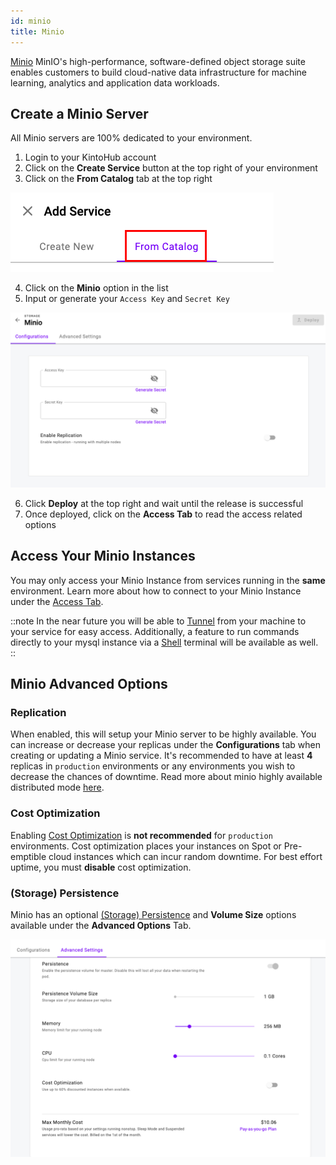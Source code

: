 ```yaml
---
id: minio
title: Minio
---
```


[Minio](https://min.io/) MinIO's high-performance, software-defined object storage suite enables customers to build cloud-native data infrastructure for machine learning, analytics and application data workloads.

## Create a Minio Server

All Minio servers are 100% dedicated to your environment.

1. Login to your KintoHub account
2. Click on the **Create Service** button at the top right of your environment
3. Click on the **From Catalog** tab at the top right

![Catalog Tab](/img/catalogs/catalog-tab.png)

4. Click on the **Minio** option in the list
5. Input or generate your `Access Key` and `Secret Key`

![Minio](/img/catalogs/minio.png)

6. Click **Deploy** at the top right and wait until the release is successful
7. Once deployed, click on the **Access Tab** to read the access related options

## Access Your Minio Instances

You may only access your Minio Instance from services running in the **same** environment.
Learn more about how to connect to your Minio Instance under the [Access Tab](../anatomy/anatomy-access.md#minio).

::note
In the near future you will be able to [Tunnel](https://feedback.kintohub.com/feature-requests/p/port-forwarding-for-debugging) from your machine to your service for easy access.
Additionally, a feature to run commands directly to your mysql instance via a [Shell](https://feedback.kintohub.com/feature-requests/p/shell-access) terminal will be available as well.
::

## Minio Advanced Options

### Replication

When enabled, this will setup your Minio server to be highly available.
You can increase or decrease your replicas under the **Configurations** tab when creating or updating a Minio service.
It's recommended to have at least **4** replicas in `production` environments or any environments you wish to decrease the chances of downtime. 
Read more about minio highly available distributed mode [here](https://docs.min.io/docs/distributed-minio-quickstart-guide.html).

### Cost Optimization

Enabling [Cost Optimization](../anatomy/anatomy-advanced.md#cost-optimization) is **not recommended** for `production` environments.
Cost optimization places your instances on Spot or Pre-emptible cloud instances which can incur random downtime.
For best effort uptime, you must **disable** cost optimization.

### (Storage) Persistence

Minio has an optional [(Storage) Persistence](../anatomy/anatomy-advanced.md#storage-persistence) and **Volume Size** options available under the **Advanced Options** Tab.

![Minio Advanced](/img/catalogs/redis-advanced.png)